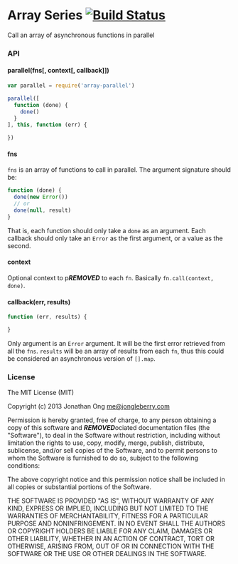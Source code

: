 # Array Series [![Build Status](https://travis-ci.org/component/array-parallel.png)](https://travis-ci.org/component/array-parallel)

Call an array of asynchronous functions in parallel

### API

#### parallel(fns[, context[, callback]])

```js
var parallel = require('array-parallel')

parallel([
  function (done) {
    done()
  }
], this, function (err) {

})
```

#### fns

`fns` is an array of functions to call in parallel.
The argument signature should be:

```js
function (done) {
  done(new Error())
  // or
  done(null, result)
}
```

That is, each function should only take a `done` as an argument.
Each callback should only take an `Error` as the first argument,
or a value as the second.

#### context

Optional context to p***REMOVED*** to each `fn`.
Basically `fn.call(context, done)`.

#### callback(err, results)

```js
function (err, results) {

}
```

Only argument is an `Error` argument.
It will be the first error retrieved from all the `fns`.
`results` will be an array of results from each `fn`,
thus this could be considered an asynchronous version of `[].map`.

### License

The MIT License (MIT)

Copyright (c) 2013 Jonathan Ong me@jongleberry.com

Permission is hereby granted, free of charge, to any person obtaining a copy
of this software and ***REMOVED***ociated documentation files (the "Software"), to deal
in the Software without restriction, including without limitation the rights
to use, copy, modify, merge, publish, distribute, sublicense, and/or sell
copies of the Software, and to permit persons to whom the Software is
furnished to do so, subject to the following conditions:

The above copyright notice and this permission notice shall be included in
all copies or substantial portions of the Software.

THE SOFTWARE IS PROVIDED "AS IS", WITHOUT WARRANTY OF ANY KIND, EXPRESS OR
IMPLIED, INCLUDING BUT NOT LIMITED TO THE WARRANTIES OF MERCHANTABILITY,
FITNESS FOR A PARTICULAR PURPOSE AND NONINFRINGEMENT. IN NO EVENT SHALL THE
AUTHORS OR COPYRIGHT HOLDERS BE LIABLE FOR ANY CLAIM, DAMAGES OR OTHER
LIABILITY, WHETHER IN AN ACTION OF CONTRACT, TORT OR OTHERWISE, ARISING FROM,
OUT OF OR IN CONNECTION WITH THE SOFTWARE OR THE USE OR OTHER DEALINGS IN
THE SOFTWARE.
